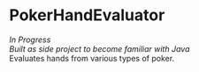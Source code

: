 # PokerHandEvaluator
*In Progress* \
*Built as side project to become familiar with Java* \
Evaluates hands from various types of poker. 
 
